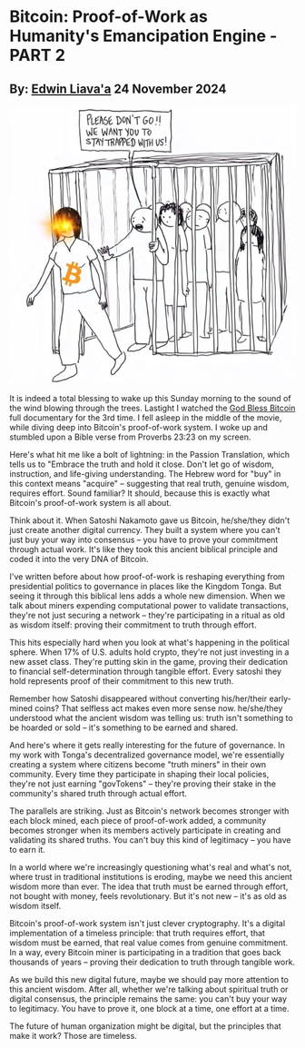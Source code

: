 # Bitcoin: Proof-of-Work as Humanity's Emancipation Engine - PART 2
## By: [Edwin Liava'a](https://github.com/EdwinLiavaa) 24 November 2024

<p align="center">
 <img width="800" src="https://github.com/EdwinLiavaa/liavaa.space/blob/main/blog/20241124/pic.png">
</p>

It is indeed a total blessing to wake up this Sunday morning to the sound of the wind blowing through the trees. Lastight I watched the [God Bless Bitcoin](https://youtu.be/oksraL7wN6Q?feature=shared) full documentary for the 3rd time. I fell asleep in the middle of the movie, while diving deep into Bitcoin's proof-of-work system. I woke up and stumbled upon a Bible verse from Proverbs 23:23 on my screen. 

Here's what hit me like a bolt of lightning: in the Passion Translation, which tells us to "Embrace the truth and hold it close. Don't let go of wisdom, instruction, and life-giving understanding. The Hebrew word for "buy" in this context means "acquire" – suggesting that real truth, genuine wisdom, requires effort. Sound familiar? It should, because this is exactly what Bitcoin's proof-of-work system is all about.

Think about it. When Satoshi Nakamoto gave us Bitcoin, he/she/they didn't just create another digital currency. They built a system where you can't just buy your way into consensus – you have to prove your commitment through actual work. It's like they took this ancient biblical principle and coded it into the very DNA of Bitcoin.

I've written before about how proof-of-work is reshaping everything from presidential politics to governance in places like the Kingdom Tonga. But seeing it through this biblical lens adds a whole new dimension. When we talk about miners expending computational power to validate transactions, they're not just securing a network – they're participating in a ritual as old as wisdom itself: proving their commitment to truth through effort.

This hits especially hard when you look at what's happening in the political sphere. When 17% of U.S. adults hold crypto, they're not just investing in a new asset class. They're putting skin in the game, proving their dedication to financial self-determination through tangible effort. Every satoshi they hold represents proof of their commitment to this new truth.

Remember how Satoshi disappeared without converting his/her/their early-mined coins? That selfless act makes even more sense now. he/she/they understood what the ancient wisdom was telling us: truth isn't something to be hoarded or sold – it's something to be earned and shared.

And here's where it gets really interesting for the future of governance. In my work with Tonga's decentralized governance model, we're essentially creating a system where citizens become "truth miners" in their own community. Every time they participate in shaping their local policies, they're not just earning "govTokens" – they're proving their stake in the community's shared truth through actual effort.

The parallels are striking. Just as Bitcoin's network becomes stronger with each block mined, each piece of proof-of-work added, a community becomes stronger when its members actively participate in creating and validating its shared truths. You can't buy this kind of legitimacy – you have to earn it.

In a world where we're increasingly questioning what's real and what's not, where trust in traditional institutions is eroding, maybe we need this ancient wisdom more than ever. The idea that truth must be earned through effort, not bought with money, feels revolutionary. But it's not new – it's as old as wisdom itself.

Bitcoin's proof-of-work system isn't just clever cryptography. It's a digital implementation of a timeless principle: that truth requires effort, that wisdom must be earned, that real value comes from genuine commitment. In a way, every Bitcoin miner is participating in a tradition that goes back thousands of years – proving their dedication to truth through tangible work.

As we build this new digital future, maybe we should pay more attention to this ancient wisdom. After all, whether we're talking about spiritual truth or digital consensus, the principle remains the same: you can't buy your way to legitimacy. You have to prove it, one block at a time, one effort at a time.

The future of human organization might be digital, but the principles that make it work? Those are timeless.
